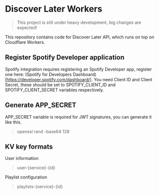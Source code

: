 # Discover Later Workers
> This project is still under heavy development, big changes are expected!

This repository contains code for Discover Later API, which runs on top on Cloudflare Workers.

## Register Spotify Developer application
Spotify integration requires registering an Spotify Developer app, register one here: (Spotify for Developers Dashboard) [https://developer.spotify.com/dashboard/]. You need Client ID and Client Secret, these should be set to SPOTIFY_CLIENT_ID and SPOTIFY_CLIENT_SECRET variables respectively.

## Generate APP_SECRET
APP_SECRET variable is required for JWT signatures, you can generate it like this.
> openssl rand -base64 128

## KV key formats
User information
> user-{service}-{id}

Playlist configuration
> playlists-{service}-{id}